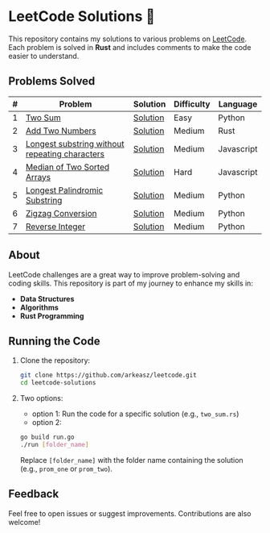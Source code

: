 # LeetCode Solutions 🚀

This repository contains my solutions to various problems on [LeetCode](https://leetcode.com/). Each problem is solved in **Rust** and includes comments to make the code easier to understand.

## Problems Solved
| # | Problem | Solution | Difficulty | Language |
|---|---------|----------|------------|--------|
| 1 | [Two Sum](https://leetcode.com/problems/two-sum/) | [Solution](https://github.com/arkeasz/leetcode/tree/main/prom_one/main.py) | Easy | Python |
| 2 | [Add Two Numbers](https://leetcode.com/problems/add-two-numbers/) | [Solution](https://github.com/arkeasz/leetcode/tree/main/prom_two/main.rs) | Medium | Rust |
| 3 | [Longest substring without repeating characters](https://leetcode.com/problems/longest-substring-without-repeating-characters/) | [Solution](https://github.com/arkeasz/leetcode/tree/main/prom_three/main.js) | Medium | Javascript |
| 4 | [Median of Two Sorted Arrays](https://leetcode.com/problems/median-of-two-sorted-arrays) | [Solution](https://github.com/arkeasz/leetcode/tree/main/prom_four/main.js) | Hard | Javascript |
| 5 | [Longest Palindromic Substring](https://leetcode.com/problems/longest-palindromic-substring/) | [Solution](https://github.com/arkeasz/leetcode/tree/main/prom_five/main.js) | Medium | Python |
| 6 | [Zigzag Conversion](https://leetcode.com/problems/zigzag-conversion/) | [Solution](https://github.com/arkeasz/leetcode/tree/main/prom_six/main.js) | Medium | Python |
| 7 | [Reverse Integer](https://leetcode.com/problems/reverse-integer/) | [Solution](https://github.com/arkeasz/leetcode/tree/main/prom_seven/main.js) | Medium | Python |

## About
LeetCode challenges are a great way to improve problem-solving and coding skills. This repository is part of my journey to enhance my skills in:
- **Data Structures**
- **Algorithms**
- **Rust Programming**

## Running the Code

1. Clone the repository:
   ```bash
   git clone https://github.com/arkeasz/leetcode.git
   cd leetcode-solutions
   ```
2. Two options:

   - option 1: Run the code for a specific solution (e.g., `two_sum.rs`)
   - option 2:
   ```bash
   go build run.go
   ./run [folder_name]
   ```
   Replace `[folder_name]` with the folder name containing the solution (e.g., `prom_one` or `prom_two`).

## Feedback
Feel free to open issues or suggest improvements. Contributions are also welcome!
